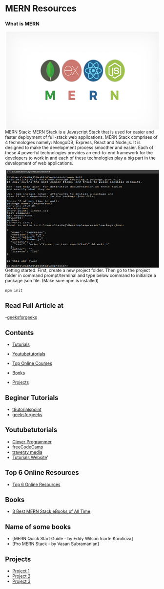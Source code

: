 # MERN Resources
### What is MERN

<img align="right" alt="GIF" src="https://github.com/Ayush7614/web-development-Resource/blob/main/MERN/MERN.jpg?raw=true" width="500" height="320" />

MERN Stack: MERN Stack is a Javascript Stack that is used for easier and faster deployment of full-stack web applications. MERN Stack comprises of 4 technologies namely: MongoDB, Express, React and Node.js. It is designed to make the development process smoother and easier.
Each of these 4 powerful technologies provides an end-to-end framework for the developers to work in and each of these technologies play a big part in the development of web applications.

<img align="right" alt="GIF" src="https://github.com/Ayush7614/web-development-Resource/blob/main/MERN/3510.png?raw=true" width="500" height="320" />

Getting started: First, create a new project folder. Then go to the project folder in command prompt/terminal and type below command to initialize a package.json file. (Make sure npm is installed) 

`npm init`

## Read Full Article at

-[geeksforgeeks](https://www.geeksforgeeks.org/mern-stack/)

## Contents

- [Tutorials](#beginer-tutorials)<br/> 

- [ Youtubetutorials](#beginer-tutorials)<br/> 

- [Top  Online Courses](#beginer-tutorials)<br/> 

- [Books](#beginer-tutorials)<br/> 

- [Projects](#projects)<br/>

## Beginer Tutorials

- [t9utorialspoint](https://www.tutorialspoint.com/full_stack_blog_website_development_with_mern_stack/index.asp)
- [geeksforgeeks](https://www.geeksforgeeks.org/mern-stack/)

## Youtubetutorials
- [Clever Programmer](https://www.youtube.com/watch?v=ktjafK4SgWM)
- [freeCodeCamp](https://www.youtube.com/watch?v=7CqJlxBYj-M&t=478s)
- [traversy media](https://www.youtube.com/playlist?list=PLillGF-RfqbbiTGgA77tGO426V3hRF9iE)
- [Tutorials Website](https://www.youtube.com/playlist?list=PLUVqY59GNZQMcLXlrBo4T557kWjbKHMLS)'

## Top 6 Online Resources
- [Top 6 Online Resources](https://medium.com/javarevisited/top-5-online-courses-to-learn-mern-stack-in-depth-9947230f194)

## Books
- [3 Best MERN Stack eBooks of All Time](https://bookauthority.org/books/best-mern-stack-ebooks)

## Name of some books
- [MERN Quick Start Guide - by Eddy Wilson Iriarte Koroliova]
- [Pro MERN Stack - by Vasan Subramanian]

## Projects
- [Project 1](https://www.youtube.com/watch?v=ngc9gnGgUdA)
- [Project 2](https://www.youtube.com/watch?v=gzdQDxzW2Tw)
- [Project 3](https://www.youtube.com/watch?v=VihRQ_uhHtE)
